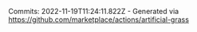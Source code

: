 Commits: 2022-11-19T11:24:11.822Z - Generated via https://github.com/marketplace/actions/artificial-grass
<br>
